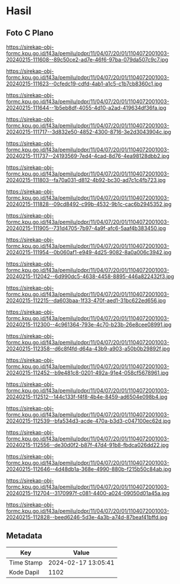 # Hasil

## Foto C Plano

https://sirekap-obj-formc.kpu.go.id/f43a/pemilu/pdpr/11/04/07/20/01/1104072001003-20240215-111608--89c50ce2-ad7e-46f6-97ba-079da507c9c7.jpg

https://sirekap-obj-formc.kpu.go.id/f43a/pemilu/pdpr/11/04/07/20/01/1104072001003-20240215-111623--0cfedc19-cdfd-4ab1-a1c5-c1b7cb8360c1.jpg

https://sirekap-obj-formc.kpu.go.id/f43a/pemilu/pdpr/11/04/07/20/01/1104072001003-20240215-111644--1b5eb8df-4055-4d10-a2ad-419634df36fa.jpg

https://sirekap-obj-formc.kpu.go.id/f43a/pemilu/pdpr/11/04/07/20/01/1104072001003-20240215-111717--3d832e50-4852-4300-8716-3e2d3043904c.jpg

https://sirekap-obj-formc.kpu.go.id/f43a/pemilu/pdpr/11/04/07/20/01/1104072001003-20240215-111737--24193569-7ed4-4cad-8d76-4ea98128dbb2.jpg

https://sirekap-obj-formc.kpu.go.id/f43a/pemilu/pdpr/11/04/07/20/01/1104072001003-20240215-111803--fa70a031-d812-4b92-bc30-ad7c1c4fb723.jpg

https://sirekap-obj-formc.kpu.go.id/f43a/pemilu/pdpr/11/04/07/20/01/1104072001003-20240215-111828--09cd8492-c99b-4532-9b1c-cac6b2945352.jpg

https://sirekap-obj-formc.kpu.go.id/f43a/pemilu/pdpr/11/04/07/20/01/1104072001003-20240215-111905--731d4705-7b97-4a9f-afc6-5aaf4b383450.jpg

https://sirekap-obj-formc.kpu.go.id/f43a/pemilu/pdpr/11/04/07/20/01/1104072001003-20240215-111954--0b060af1-e949-4d25-9082-8a0a006c3942.jpg

https://sirekap-obj-formc.kpu.go.id/f43a/pemilu/pdpr/11/04/07/20/01/1104072001003-20240215-112042--6d990dc5-4638-4458-8895-446a822432f3.jpg

https://sirekap-obj-formc.kpu.go.id/f43a/pemilu/pdpr/11/04/07/20/01/1104072001003-20240215-112215--da603baa-1f33-470f-aed1-31bc622ed656.jpg

https://sirekap-obj-formc.kpu.go.id/f43a/pemilu/pdpr/11/04/07/20/01/1104072001003-20240215-112300--4c961364-793e-4c70-b23b-26e8cee08991.jpg

https://sirekap-obj-formc.kpu.go.id/f43a/pemilu/pdpr/11/04/07/20/01/1104072001003-20240215-112358--d6c8f4fd-d64a-43b9-a903-a50b0b29892f.jpg

https://sirekap-obj-formc.kpu.go.id/f43a/pemilu/pdpr/11/04/07/20/01/1104072001003-20240215-112452--b9e481c8-0201-492a-91e4-058cf5678961.jpg

https://sirekap-obj-formc.kpu.go.id/f43a/pemilu/pdpr/11/04/07/20/01/1104072001003-20240215-112512--144c133f-f4f8-4b4e-8459-ad6504e098b4.jpg

https://sirekap-obj-formc.kpu.go.id/f43a/pemilu/pdpr/11/04/07/20/01/1104072001003-20240215-112539--bfa534d3-acde-470a-b3d3-c047100ec62d.jpg

https://sirekap-obj-formc.kpu.go.id/f43a/pemilu/pdpr/11/04/07/20/01/1104072001003-20240215-112556--de30d0f2-b87f-47d4-91b8-fbdca026dd22.jpg

https://sirekap-obj-formc.kpu.go.id/f43a/pemilu/pdpr/11/04/07/20/01/1104072001003-20240215-112646--4d48db1a-368e-4990-880b-f215b50c84ab.jpg

https://sirekap-obj-formc.kpu.go.id/f43a/pemilu/pdpr/11/04/07/20/01/1104072001003-20240215-112704--3170997f-c081-4400-a024-09050d01a45a.jpg

https://sirekap-obj-formc.kpu.go.id/f43a/pemilu/pdpr/11/04/07/20/01/1104072001003-20240215-112828--beed6246-5d3e-4a3b-a74d-87beaf41bffd.jpg


## Metadata

| Key        | Value               |
| ---------- | ------------------- |
| Time Stamp | 2024-02-17 13:05:41 |
| Kode Dapil | 1102                |



